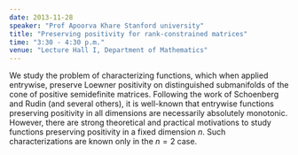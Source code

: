 ```yaml
---
date: 2013-11-28
speaker: "Prof Apoorva Khare Stanford university"
title: "Preserving positivity for rank-constrained matrices"
time: "3:30 - 4:30 p.m."
venue: "Lecture Hall I, Department of Mathematics"
---
```

We study the problem of characterizing functions, which when applied
entrywise, preserve Loewner positivity on distinguished submanifolds of
the cone of positive semidefinite matrices. Following the work of
Schoenberg and Rudin (and several others), it is well-known that entrywise
functions preserving positivity in all dimensions are necessarily
absolutely monotonic. However, there are strong theoretical and practical
motivations to study functions preserving positivity in a fixed dimension
$n$. Such characterizations are known only in the $n=2$ case.
